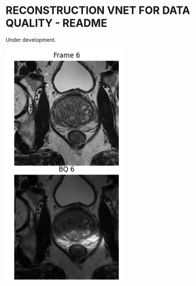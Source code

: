 # RECONSTRUCTION VNET FOR DATA QUALITY - README

Under development.

![Segmentation Preview](https://github.com//fabibombo/rec_vnet_quality/blob/main/pictures/bad_quality_example.png?raw=true)

